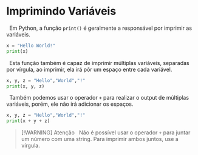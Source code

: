 # Imprimindo Variáveis
&nbsp; Em Python, a função `print()` é geralmente a responsável por imprimir as variáveis.

```python
x = "Hello World!"
print(x)
```
&nbsp; Esta função também é capaz de imprimir múltiplas variáveis, separadas por vírgula, ao imprimir, ela irá pôr um espaço entre cada variável.
```python
x, y, z = "Hello","World","!"
print(x, y, z)
```
&nbsp; Também podemos usar o operador `+` para realizar o output de múltiplas variáveis, porém, ele não irá adicionar os espaços.
```python
x, y, z = "Hello","World","!"
print(x + y + z)
```
>[!WARNING] Atenção
>&nbsp; Não é possível usar o operador `+` para juntar um número com uma string. Para imprimir ambos juntos, use a vírgula.